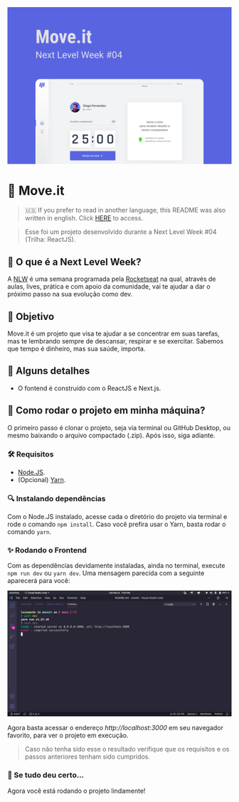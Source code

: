 ![Move.it Banner](readme-images/cover.png)

# :running: Move.it 

> :us: If you prefer to read in another language, this README was also written in english. Click [HERE](/README.md) to access.

> Esse foi um projeto desenvolvido durante a Next Level Week #04 (Trilha: ReactJS).

## :rocket: O que é a Next Level Week? 

A [NLW](https://nextlevelweek.com/) é uma semana programada pela [Rocketseat](https://rocketseat.com.br/) na qual, através de aulas, lives, prática e com apoio da comunidade, vai te ajudar a dar o próximo passo na sua evolução como dev.

## :dart: Objetivo 

Move.it é um projeto que visa te ajudar a se concentrar em suas tarefas, mas te lembrando sempre de descansar, respirar e se exercitar. Sabemos que tempo é dinheiro, mas sua saúde, importa.

## :scroll: Alguns detalhes 

* O fontend é construído com o ReactJS e Next.js.

## :thinking: Como rodar o projeto em minha máquina? 

O primeiro passo é clonar o projeto, seja via terminal ou GitHub Desktop, ou mesmo baixando o arquivo compactado (.zip). Após isso, siga adiante.

### :hammer_and_wrench: Requisitos 

* [Node.JS](https://nodejs.org/).
* (Opcional) [Yarn](https://yarnpkg.com/).

### :mag: Instalando dependências 

Com o Node.JS instalado, acesse cada o diretório do projeto via terminal e rode o comando `npm install`. Caso você prefira usar o Yarn, basta rodar o comando `yarn`.

### :sparkles: Rodando o Frontend 

Com as dependências devidamente instaladas, ainda no terminal, execute `npm run dev` ou `yarn dev`. Uma mensagem parecida com a seguinte aparecerá para você:

![Resultado do comando no terminal](readme-images/running-frontend.png)

Agora basta acessar o endereço *http://localhost:3000* em seu navegador favorito, para ver o projeto em execução.

> Caso não tenha sido esse o resultado verifique que os requisitos e os passos anteriores tenham sido cumpridos.

### :tada: Se tudo deu certo... 

Agora você está rodando o projeto lindamente!